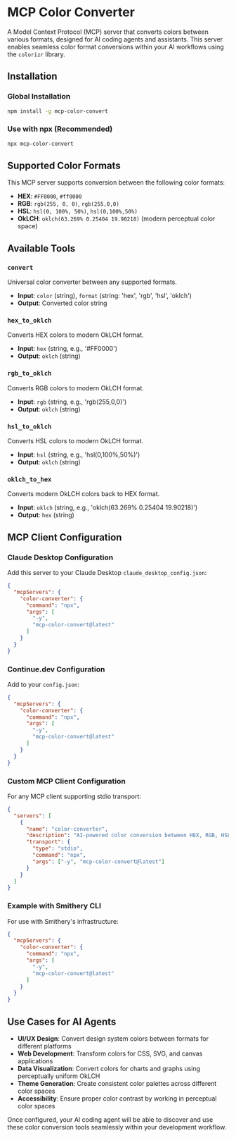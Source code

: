 # MCP Color Converter

A Model Context Protocol (MCP) server that converts colors between various formats, designed for AI coding agents and assistants. This server enables seamless color format conversions within your AI workflows using the `colorizr` library.

## Installation

### Global Installation
```bash
npm install -g mcp-color-convert
```

### Use with npx (Recommended)
```bash
npx mcp-color-convert
```

## Supported Color Formats

This MCP server supports conversion between the following color formats:

- **HEX**: `#FF0000`, `#ff0000`
- **RGB**: `rgb(255, 0, 0)`, `rgb(255,0,0)`
- **HSL**: `hsl(0, 100%, 50%)`, `hsl(0,100%,50%)`
- **OkLCH**: `oklch(63.269% 0.25404 19.90218)` (modern perceptual color space)

## Available Tools

### `convert`
Universal color converter between any supported formats.
- **Input**: `color` (string), `format` (string: 'hex', 'rgb', 'hsl', 'oklch')
- **Output**: Converted color string

### `hex_to_oklch`
Converts HEX colors to modern OkLCH format.
- **Input**: `hex` (string, e.g., '#FF0000')
- **Output**: `oklch` (string)

### `rgb_to_oklch`
Converts RGB colors to modern OkLCH format.
- **Input**: `rgb` (string, e.g., 'rgb(255,0,0)')
- **Output**: `oklch` (string)

### `hsl_to_oklch`
Converts HSL colors to modern OkLCH format.
- **Input**: `hsl` (string, e.g., 'hsl(0,100%,50%)')
- **Output**: `oklch` (string)

### `oklch_to_hex`
Converts modern OkLCH colors back to HEX format.
- **Input**: `oklch` (string, e.g., 'oklch(63.269% 0.25404 19.90218)')
- **Output**: `hex` (string)

## MCP Client Configuration

### Claude Desktop Configuration
Add this server to your Claude Desktop `claude_desktop_config.json`:

```json
{
  "mcpServers": {
    "color-converter": {
      "command": "npx",
      "args": [
        "-y",
        "mcp-color-convert@latest"
      ]
    }
  }
}
```

### Continue.dev Configuration
Add to your `config.json`:

```json
{
  "mcpServers": {
    "color-converter": {
      "command": "npx",
      "args": [
        "-y",
        "mcp-color-convert@latest"
      ]
    }
  }
}
```

### Custom MCP Client Configuration
For any MCP client supporting stdio transport:

```json
{
  "servers": [
    {
      "name": "color-converter",
      "description": "AI-powered color conversion between HEX, RGB, HSL, and OkLCH formats",
      "transport": {
        "type": "stdio",
        "command": "npx",
        "args": ["-y", "mcp-color-convert@latest"]
      }
    }
  ]
}
```

### Example with Smithery CLI
For use with Smithery's infrastructure:

```json
{
  "mcpServers": {
    "color-converter": {
      "command": "npx",
      "args": [
        "-y",
        "mcp-color-convert@latest"
      ]
    }
  }
}
```

## Use Cases for AI Agents

- **UI/UX Design**: Convert design system colors between formats for different platforms
- **Web Development**: Transform colors for CSS, SVG, and canvas applications
- **Data Visualization**: Convert colors for charts and graphs using perceptually uniform OkLCH
- **Theme Generation**: Create consistent color palettes across different color spaces
- **Accessibility**: Ensure proper color contrast by working in perceptual color spaces

Once configured, your AI coding agent will be able to discover and use these color conversion tools seamlessly within your development workflow.
